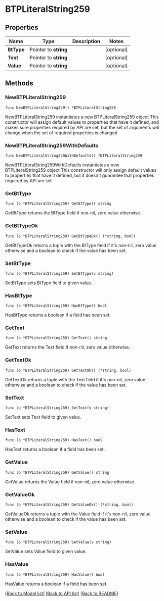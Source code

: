 # BTPLiteralString259

## Properties

Name | Type | Description | Notes
------------ | ------------- | ------------- | -------------
**BtType** | Pointer to **string** |  | [optional] 
**Text** | Pointer to **string** |  | [optional] 
**Value** | Pointer to **string** |  | [optional] 

## Methods

### NewBTPLiteralString259

`func NewBTPLiteralString259() *BTPLiteralString259`

NewBTPLiteralString259 instantiates a new BTPLiteralString259 object
This constructor will assign default values to properties that have it defined,
and makes sure properties required by API are set, but the set of arguments
will change when the set of required properties is changed

### NewBTPLiteralString259WithDefaults

`func NewBTPLiteralString259WithDefaults() *BTPLiteralString259`

NewBTPLiteralString259WithDefaults instantiates a new BTPLiteralString259 object
This constructor will only assign default values to properties that have it defined,
but it doesn't guarantee that properties required by API are set

### GetBtType

`func (o *BTPLiteralString259) GetBtType() string`

GetBtType returns the BtType field if non-nil, zero value otherwise.

### GetBtTypeOk

`func (o *BTPLiteralString259) GetBtTypeOk() (*string, bool)`

GetBtTypeOk returns a tuple with the BtType field if it's non-nil, zero value otherwise
and a boolean to check if the value has been set.

### SetBtType

`func (o *BTPLiteralString259) SetBtType(v string)`

SetBtType sets BtType field to given value.

### HasBtType

`func (o *BTPLiteralString259) HasBtType() bool`

HasBtType returns a boolean if a field has been set.

### GetText

`func (o *BTPLiteralString259) GetText() string`

GetText returns the Text field if non-nil, zero value otherwise.

### GetTextOk

`func (o *BTPLiteralString259) GetTextOk() (*string, bool)`

GetTextOk returns a tuple with the Text field if it's non-nil, zero value otherwise
and a boolean to check if the value has been set.

### SetText

`func (o *BTPLiteralString259) SetText(v string)`

SetText sets Text field to given value.

### HasText

`func (o *BTPLiteralString259) HasText() bool`

HasText returns a boolean if a field has been set.

### GetValue

`func (o *BTPLiteralString259) GetValue() string`

GetValue returns the Value field if non-nil, zero value otherwise.

### GetValueOk

`func (o *BTPLiteralString259) GetValueOk() (*string, bool)`

GetValueOk returns a tuple with the Value field if it's non-nil, zero value otherwise
and a boolean to check if the value has been set.

### SetValue

`func (o *BTPLiteralString259) SetValue(v string)`

SetValue sets Value field to given value.

### HasValue

`func (o *BTPLiteralString259) HasValue() bool`

HasValue returns a boolean if a field has been set.


[[Back to Model list]](../README.md#documentation-for-models) [[Back to API list]](../README.md#documentation-for-api-endpoints) [[Back to README]](../README.md)


